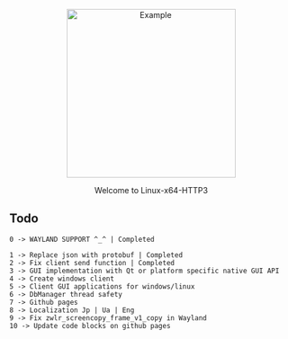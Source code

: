 <p align="center">
  <img src="https://media1.tenor.com/m/-Vi7l_4kFjgAAAAC/anime.gif" alt="Example" width="300" height="300">
</p>

<p align="center">Welcome to Linux-x64-HTTP3</p>

## Todo

```
0 -> WAYLAND SUPPORT ^_^ | Completed
```

```
1 -> Replace json with protobuf | Completed
2 -> Fix client send function | Completed
3 -> GUI implementation with Qt or platform specific native GUI API 
4 -> Create windows client
5 -> Client GUI applications for windows/linux
6 -> DbManager thread safety
7 -> Github pages
8 -> Localization Jp | Ua | Eng
9 -> Fix zwlr_screencopy_frame_v1_copy in Wayland
10 -> Update code blocks on github pages 
```
